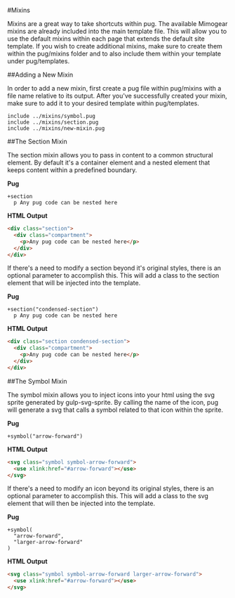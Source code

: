 #Mixins

Mixins are a great way to take shortcuts within pug. The available Mimogear mixins are already included into the main template file. This will allow you to use the default mixins within each page that extends the default site template. If you wish to create additional mixins, make sure to create them within the pug/mixins folder and to also include them within your template under pug/templates.

##Adding a New Mixin

In order to add a new mixin, first create a pug file within pug/mixins with a file name relative to its output. After you've successfully created your mixin, make sure to add it to your desired template within pug/templates.

```pug
include ../mixins/symbol.pug
include ../mixins/section.pug
include ../mixins/new-mixin.pug
```

##The Section Mixin

The section mixin allows you to pass in content to a common structural element. By default it's a container element and a nested element that keeps content within a predefined boundary.

**Pug**

```pug
+section
  p Any pug code can be nested here
```

**HTML Output**

```html
<div class="section">
  <div class="compartment">
    <p>Any pug code can be nested here</p>
  </div>
</div>
```

If there's a need to modify a section beyond it's original styles, there is an optional parameter to accomplish this. This will add a class to the section element that will be injected into the template.

**Pug**

```pug
+section("condensed-section")
  p Any pug code can be nested here
```

**HTML Output**

```html
<div class="section condensed-section">
  <div class="compartment">
    <p>Any pug code can be nested here</p>
  </div>
</div>
```

##The Symbol Mixin

The symbol mixin allows you to inject icons into your html using the svg sprite generated by gulp-svg-sprite. By calling the name of the icon, pug will generate a svg that calls a symbol related to that icon within the sprite.

**Pug**

```pug
+symbol("arrow-forward")
```

**HTML Output**

```html
<svg class="symbol symbol-arrow-forward">
  <use xlink:href="#arrow-forward"></use>
</svg>
```

If there's a need to modify an icon beyond its original styles, there is an optional parameter to accomplish this. This will add a class to the svg element that will then be injected into the template.

**Pug**

```pug
+symbol(
  "arrow-forward",
  "larger-arrow-forward"
)
```

**HTML Output**

```html
<svg class="symbol symbol-arrow-forward larger-arrow-forward">
  <use xlink:href="#arrow-forward"></use>
</svg>
```
